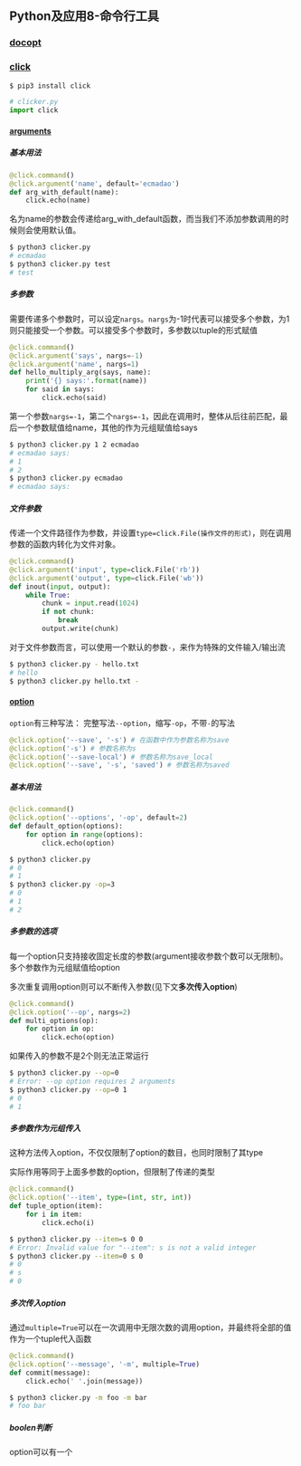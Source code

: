 ## Python及应用8-命令行工具

### [docopt](http://docopt.org/)

### [click](http://click.pocoo.org/6/)

```bash
$ pip3 install click
```

```python
# clicker.py
import click
```

#### [arguments](http://click.pocoo.org/6/arguments/)

##### 基本用法

```python
@click.command()
@click.argument('name', default='ecmadao')
def arg_with_default(name):
	click.echo(name)
```

名为name的参数会传递给arg_with_default函数，而当我们不添加参数调用的时候则会使用默认值。

```bash
$ python3 clicker.py
# ecmadao
$ python3 clicker.py test
# test
```

##### 多参数

需要传递多个参数时，可以设定`nargs`。`nargs`为-1时代表可以接受多个参数，为1则只能接受一个参数。可以接受多个参数时，多参数以tuple的形式赋值

```python
@click.command()
@click.argument('says', nargs=-1)
@click.argument('name', nargs=1)
def hello_multiply_arg(says, name):
	print('{} says:'.format(name))
	for said in says:
		click.echo(said)
```

第一个参数`nargs=-1`，第二个`nargs=-1`，因此在调用时，整体从后往前匹配，最后一个参数赋值给name，其他的作为元组赋值给says

```bash
$ python3 clicker.py 1 2 ecmadao
# ecmadao says:
# 1
# 2
$ python3 clicker.py ecmadao
# ecmadao says:
```

##### 文件参数

传递一个文件路径作为参数，并设置`type=click.File(操作文件的形式)`，则在调用参数的函数内转化为文件对象。

```python
@click.command()
@click.argument('input', type=click.File('rb'))
@click.argument('output', type=click.File('wb'))
def inout(input, output):
    while True:
        chunk = input.read(1024)
        if not chunk:
            break
        output.write(chunk)
```

对于文件参数而言，可以使用一个默认的参数`-`，来作为特殊的文件输入/输出流

```bash
$ python3 clicker.py - hello.txt
# hello
$ python3 clicker.py hello.txt -
```

#### [option](http://click.pocoo.org/6/options/)

`option`有三种写法： 完整写法`--option`，缩写`-op`，不带`-`的写法

```python
@click.option('--save', '-s') # 在函数中作为参数名称为save
@click.option('-s') # 参数名称为s
@click.option('--save-local') # 参数名称为save_local
@click.option('--save', '-s', 'saved') # 参数名称为saved
```

##### 基本用法

```python
@click.command()
@click.option('--options', '-op', default=2)
def default_option(options):
	for option in range(options):
		click.echo(option)
```

```bash
$ python3 clicker.py
# 0
# 1
$ python3 clicker.py -op=3
# 0
# 1
# 2
```

##### 多参数的选项

每一个option只支持接收固定长度的参数(argument接收参数个数可以无限制)。多个参数作为元组赋值给option

多次重复调用option则可以不断传入参数(见下文**多次传入option**)

```python
@click.command()
@click.option('--op', nargs=2)
def multi_options(op):
	for option in op:
		click.echo(option)
```

如果传入的参数不是2个则无法正常运行

```bash
$ python3 clicker.py --op=0
# Error: --op option requires 2 arguments
$ python3 clicker.py --op=0 1
# 0
# 1
```

##### 多参数作为元组传入

这种方法传入option，不仅仅限制了option的数目，也同时限制了其type

实际作用等同于上面多参数的option，但限制了传递的类型

```python
@click.command()
@click.option('--item', type=(int, str, int))
def tuple_option(item):
	for i in item:
		click.echo(i)
```

```bash
$ python3 clicker.py --item=s 0 0 
# Error: Invalid value for "--item": s is not a valid integer
$ python3 clicker.py --item=0 s 0 
# 0
# s
# 0
```

##### 多次传入option

通过`multiple=True`可以在一次调用中无限次数的调用option，并最终将全部的值作为一个tuple代入函数

```python
@click.command()
@click.option('--message', '-m', multiple=True)
def commit(message):
    click.echo(' '.join(message))
```

```bash
$ python3 clicker.py -m foo -m bar
# foo bar
```

##### boolen判断

option可以有一个

